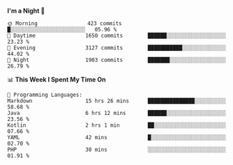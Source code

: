<!--START_SECTION:waka-->
**I'm a Night 🦉** 

```text
🌞 Morning                423 commits         █░░░░░░░░░░░░░░░░░░░░░░░░   05.96 % 
🌆 Daytime                1650 commits        ██████░░░░░░░░░░░░░░░░░░░   23.23 % 
🌃 Evening                3127 commits        ███████████░░░░░░░░░░░░░░   44.02 % 
🌙 Night                  1903 commits        ███████░░░░░░░░░░░░░░░░░░   26.79 % 
```


📊 **This Week I Spent My Time On** 

```text
💬 Programming Languages: 
Markdown                 15 hrs 26 mins      ███████████████░░░░░░░░░░   58.68 % 
Java                     6 hrs 12 mins       ██████░░░░░░░░░░░░░░░░░░░   23.56 % 
Kotlin                   2 hrs 1 min         ██░░░░░░░░░░░░░░░░░░░░░░░   07.66 % 
YAML                     42 mins             █░░░░░░░░░░░░░░░░░░░░░░░░   02.70 % 
PHP                      30 mins             ░░░░░░░░░░░░░░░░░░░░░░░░░   01.91 % 
```


<!--END_SECTION:waka-->
